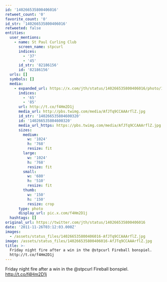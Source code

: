 ```yaml
---
id: '140266535800406016'
retweet_count: '0'
favorite_count: '0'
id_str: '140266535800406016'
retweeted: false
entities:
  user_mentions:
    - name: St Paul Curling Club
      screen_name: stpcurl
      indices:
        - '37'
        - '45'
      id_str: '82186156'
      id: '82186156'
  urls: []
  symbols: []
  media:
    - expanded_url: https://x.com/jth/status/140266535800406016/photo/1
      indices:
        - '65'
        - '85'
      url: http://t.co/f4Hm2D1j
      media_url: http://pbs.twimg.com/media/AfJTq9CCAAArflZ.jpg
      id_str: '140266535804600320'
      id: '140266535804600320'
      media_url_https: https://pbs.twimg.com/media/AfJTq9CCAAArflZ.jpg
      sizes:
        medium:
          w: '1024'
          h: '768'
          resize: fit
        large:
          w: '1024'
          h: '768'
          resize: fit
        small:
          w: '680'
          h: '510'
          resize: fit
        thumb:
          w: '150'
          h: '150'
          resize: crop
      type: photo
      display_url: pic.x.com/f4Hm2D1j
  hashtags: []
original_url: https://twitter.com/jth/status/140266535800406016
date: '2011-11-26T03:12:03.000Z'
images:
  - /assets/status_files/140266535800406016-AfJTq9CCAAArflZ.jpg
image: /assets/status_files/140266535800406016-AfJTq9CCAAArflZ.jpg
title: >-
  Friday night fire after a win in the @stpcurl Fireball bonspiel.
  http://t.co/f4Hm2D1j
---
```


Friday night fire after a win in the @stpcurl Fireball bonspiel. http://t.co/f4Hm2D1j